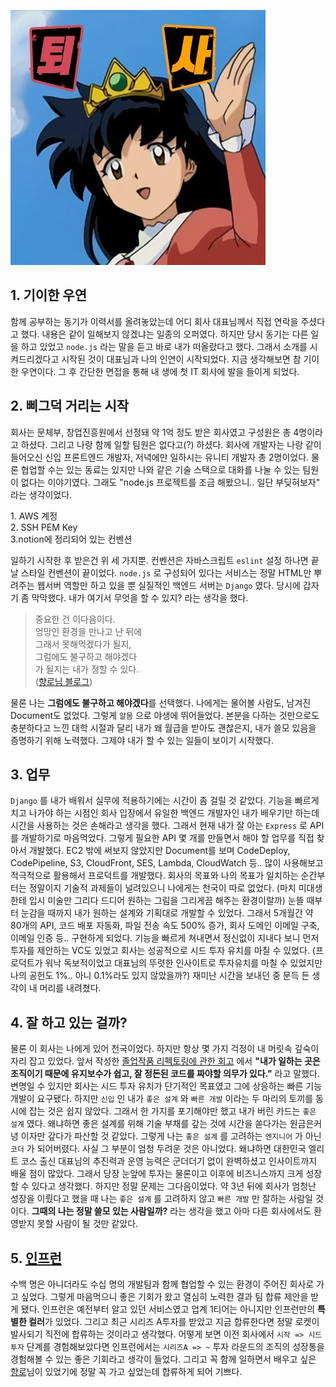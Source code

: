 ![퇴사](./퇴사.jpg)

## 1\. 기이한 우연

함께 공부하는 동기가 이력서를 올려놓았는데 어디 회사 대표님께서 직접 연락을 주셨다고 했다. 내용은 같이 일해보지 않겠냐는 일종의 오퍼였다. 하지만 당시 동기는 다른 일을 하고 있었고 `node.js` 라는 말을 듣고 바로 내가 떠올랐다고 했다. 그래서 소개를 시켜드리겠다고 시작된 것이 대표님과 나의 인연이 시작되었다. 지금 생각해보면 참 기이한 우연이다. 그 후 간단한 면접을 통해 내 생에 첫 IT 회사에 발을 들이게 되었다.

## 2\. 삐그덕 거리는 시작

회사는 문체부, 창업진흥원에서 선정돼 약 1억 정도 받은 회사였고 구성원은 총 4명이라고 하셨다. 그리고 나랑 함께 일할 팀원은 없다고(?) 하셨다. 회사에 개발자는 나랑 같이 들어오신 신입 프론트엔드 개발자, 저녁에만 일하시는 유니티 개발자 총 2명이었다. 물론 협업할 수는 있는 동료는 있지만 나와 같은 기술 스택으로 대화를 나눌 수 있는 팀원이 없다는 이야기였다. 그래도 "node.js 프로젝트를 조금 해봤으니.. 일단 부딪혀보자" 라는 생각이었다.

1\. AWS 계정  
2\. SSH PEM Key  
3.notion에 정리되어 있는 컨벤션

일하기 시작한 후 받은건 위 세 가지뿐. 컨벤션은 자바스크립트 `eslint` 설정 하나면 끝날 스타일 컨벤션이 끝이었다. `node.js` 로 구성되어 있다는 서비스는 정말 HTML만 뿌려주는 웹서버 역할만 하고 있을 뿐 실질적인 백엔드 서버는 `Django` 였다. 당시에 갑자기 좀 막막했다. 내가 여기서 무엇을 할 수 있지? 라는 생각을 했다.

> 중요한 건 이다음이다.  
> 엉망인 환경을 만나고 난 뒤에  
> 그래서 못해먹겠다가 될지,  
> 그럼에도 불구하고 해야겠다  
> 가 될지는 내가 정할 수 있다.  
> ([향로님 블로그](https://jojoldu.tistory.com/599))

물론 나는 **그럼에도 불구하고 해야겠다**를 선택했다. 나에게는 물어볼 사람도, 남겨진 Document도 없었다. 그렇게 `알몸` 으로 야생에 뛰어들었다. 본분을 다하는 것만으로도 충분하다고 느낀 대학 시절과 달리 내가 왜 월급을 받아도 괜찮은지, 내가 쓸모 있음을 증명하기 위해 노력했다. 그제야 내가 할 수 있는 일들이 보이기 시작했다.

## 3\. 업무

`Django` 를 내가 배워서 실무에 적용하기에는 시간이 좀 걸릴 것 같았다. 기능을 빠르게 치고 나가야 하는 시점인 회사 입장에서 유일한 백엔드 개발자인 내가 배우기만 하는데 시간을 사용하는 것은 손해라고 생각을 했다. 그래서 현재 내가 잘 아는 `Express` 로 API를 개발하기로 마음먹었다. 그렇게 필요한 API 몇 개를 만들면서 해야 할 업무를 직접 찾아서 개발했다. EC2 밖에 써보지 않았지만 Document를 보며 CodeDeploy, CodePipeline, S3, CloudFront, SES, Lambda, CloudWatch 등.. 많이 사용해보고 적극적으로 활용해서 프로덕트를 개발했다. 회사의 목표와 나의 목표가 일치하는 순간부터는 정말이지 기술적 과제들이 널려있으니 나에게는 천국이 따로 없었다. (마치 미대생한테 입시 미술만 그리다 드디어 원하는 그림을 그리게끔 해주는 환경이랄까) 눈뜰 때부터 눈감을 때까지 내가 원하는 설계와 기획대로 개발할 수 있었다. 그래서 5개월간 약 80개의 API, 코드 배포 자동화, 파일 전송 속도 500% 증가, 회사 도메인 이메일 구축, 이메일 인증 등.. 구현하게 되었다. 기능을 빠르게 쳐내면서 정신없이 지내다 보니 먼저 투자를 제안하는 VC도 있었고 회사는 성공적으로 시드 투자 유치를 마칠 수 있었다. (프로덕트가 워낙 독보적이었고 대표님의 뚜렷한 인사이트로 투자유치를 마칠 수 있었지만 나의 공헌도 1%.. 아니 0.1%라도 있지 않았을까?) 재미난 시간을 보내던 중 문득 든 생각이 내 머리를 내려쳤다.

## 4\. 잘 하고 있는 걸까?

물론 이 회사는 나에게 있어 천국이었다. 하지만 항상 몇 가지 걱정이 내 머릿속 깊숙이 자리 잡고 있었다. 앞서 작성한 [졸업작품 리펙토링에 관한 회고](https://charming-kyu.tistory.com/15) 에서 **"내가 일하는 곳은 조직이기 때문에 유지보수가 쉽고, 잘 정돈된 코드를 짜야할 의무가 있다."** 라고 말했다. 변명일 수 있지만 회사는 시드 투자 유치가 단기적인 목표였고 그에 상응하는 빠른 기능 개발이 요구됐다. 하지만 `신입` 인 내가 `좋은 설계` 와 `빠른 개발` 이라는 두 마리의 토끼를 동시에 잡는 것은 쉽지 않았다. 그래서 한 가지를 포기해야만 했고 내가 버린 카드는 `좋은 설계` 였다. 왜냐하면 좋은 설계를 위해 기술 부채를 갚는 것에 시간을 쏟다가는 원금은커녕 이자만 갚다가 파산할 것 같았다. 그렇게 나는 `좋은 설계` 를 고려하는 `엔지니어` 가 아닌 `코더` 가 되어버렸다. 사실 그 부분이 엄청 두려운 것은 아니었다. 왜냐하면 대한민국 엘리트 코스 출신 대표님의 추진력과 운영 능력은 군더더기 없이 완벽하셨고 인사이트까지 배울 점이 많았다. 그래서 당장 눈앞에 투자는 물론이고 이후에 비즈니스까지 크게 성장할 수 있다고 생각했다. 하지만 정말 문제는 그다음이었다. 약 3년 뒤에 회사가 엄청난 성장을 이뤘다고 했을 때 나는 `좋은 설계` 를 고려하지 않고 `빠른 개발` 만 잘하는 사람일 것이다. **그때의 나는 정말 쓸모 있는 사람일까?** 라는 생각을 했고 아마 다른 회사에서도 환영받지 못할 사람이 될 것만 같았다.

## 5\. [인프런](https://www.inflearn.com/)

수백 명은 아니더라도 수십 명의 개발팀과 함께 협업할 수 있는 환경이 주어진 회사로 가고 싶었다. 그렇게 마음먹으니 좋은 기회가 왔고 열심히 노력한 결과 팀 합류 제안을 받게 됐다. 인프런은 예전부터 알고 있던 서비스였고 업계 1티어는 아니지만 인프런만의 **특별한 컬러**가 있었다. 그리고 최근 시리즈 A투자를 받았고 지금 합류한다면 정말 로켓이 발사되기 직전에 합류하는 것이라고 생각했다. 어떻게 보면 이전 회사에서 `시작 => 시드투자` 단계를 경험해보았다면 인프런에서는 `시리즈A => ~` 투자 라운드의 조직의 성장통을 경험해볼 수 있는 좋은 기회라고 생각이 들었다. 그리고 꼭 함께 일하면서 배우고 싶은 [향로](https://www.youtube.com/channel/UCSEOUzkGNCT_29EU_vnBYjg)님이 있었기에 정말 꼭 가고 싶었는데 합류하게 되어 기쁘다.
